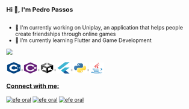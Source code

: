 ### Hi 👋, I'm Pedro Passos
##

- 🔭 I'm currently working on Uniplay, an application that helps people create friendships through online games
- 🌱 I’m currently learning Flutter and Game Development


<div>
  <a href="https://github.com/PedroPassos87">
  <!-
  <img height="180em" src="https://github-readme-stats.vercel.app/api?username=PedroPassos87&show_icons=true&theme=tokyonight&include_all_commits=true&count_private=true"/>  
  <img height="180em" src="https://github-readme-stats.vercel.app/api/top-langs/?username=PedroPassos87&layout=compact&langs_count=6&theme=tokyonight"/>
</div>
<div style="display: inline_block"><br>  
  <img align="center" alt="Cplusplus" height="30" width="40" src="https://github.com/devicons/devicon/blob/master/icons/cplusplus/cplusplus-plain.svg">
  <img align="center" alt="Csharp" height="30" width="40" src="https://raw.githubusercontent.com/devicons/devicon/master/icons/csharp/csharp-plain.svg">
  <img align="center" alt="Unity" height="30" width="40" src="https://raw.githubusercontent.com/devicons/devicon/master/icons/unity/unity-original.svg">
  <img align="center" alt="Flutter" height="30" width="40" src="https://github.com/devicons/devicon/blob/master/icons/flutter/flutter-original.svg">
  <img align="center" alt="Python" height="30" width="40" src="https://github.com/devicons/devicon/blob/master/icons/python/python-original.svg">
  <img align="center" alt="Java" height="30" width="40" src="https://github.com/devicons/devicon/blob/master/icons/java/java-original.svg">
  
<h3 align="left">Connect with me:</h3>
<p align="left">
<a href="https://www.linkedin.com/in/pedro-passos0707/" target="blank"><img align="center" src="https://raw.githubusercontent.com/rahuldkjain/github-profile-readme-generator/master/src/images/icons/Social/linked-in-alt.svg" alt="efe oral" height="30" width="40" /></a>
<a href="https://www.instagram.com/pedropassos07/?hl=pt" target="blank"><img align="center" src="https://raw.githubusercontent.com/rahuldkjain/github-profile-readme-generator/master/src/images/icons/Social/instagram.svg" alt="efe oral" height="30" width="40" /></a>
<a href="https://www.behance.net/pedropassos" target="blank"><img align="center" src="https://github.com/rahuldkjain/github-profile-readme-generator/blob/master/src/images/icons/Social/behance.svg"
alt="efe oral" height="30" width="40" /></a>
  
</p>
</div>
<br>
